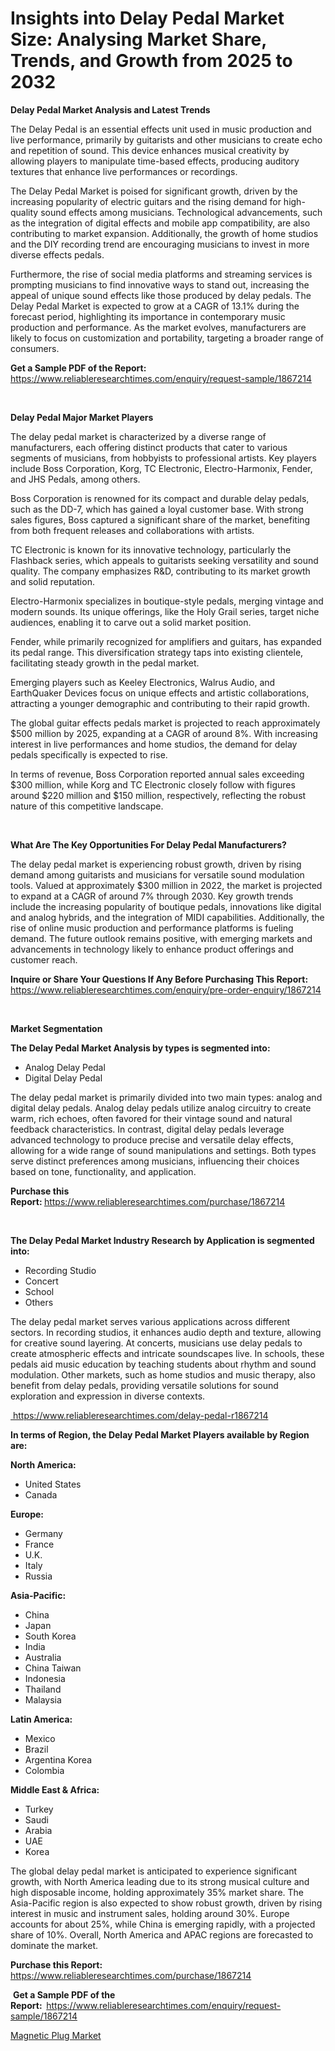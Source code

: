 <p><h1>Insights into Delay Pedal Market Size: Analysing Market Share, Trends, and Growth from 2025 to 2032</h1></p><p><strong>Delay Pedal Market Analysis and Latest Trends</strong></p>
<p><p>The Delay Pedal is an essential effects unit used in music production and live performance, primarily by guitarists and other musicians to create echo and repetition of sound. This device enhances musical creativity by allowing players to manipulate time-based effects, producing auditory textures that enhance live performances or recordings.</p><p>The Delay Pedal Market is poised for significant growth, driven by the increasing popularity of electric guitars and the rising demand for high-quality sound effects among musicians. Technological advancements, such as the integration of digital effects and mobile app compatibility, are also contributing to market expansion. Additionally, the growth of home studios and the DIY recording trend are encouraging musicians to invest in more diverse effects pedals.</p><p>Furthermore, the rise of social media platforms and streaming services is prompting musicians to find innovative ways to stand out, increasing the appeal of unique sound effects like those produced by delay pedals. The Delay Pedal Market is expected to grow at a CAGR of 13.1% during the forecast period, highlighting its importance in contemporary music production and performance. As the market evolves, manufacturers are likely to focus on customization and portability, targeting a broader range of consumers.</p></p>
<p><strong>Get a Sample PDF of the Report:&nbsp;</strong> <a href="https://www.reliableresearchtimes.com/enquiry/request-sample/1867214?utm_campaign=2753&utm_medium=2&utm_source=Github&utm_content=ia&utm_term=22022025&utm_id=delay-pedal">https://www.reliableresearchtimes.com/enquiry/request-sample/1867214</a></p>
<p>&nbsp;</p>
<p><strong>Delay Pedal Major Market Players</strong></p>
<p><p>The delay pedal market is characterized by a diverse range of manufacturers, each offering distinct products that cater to various segments of musicians, from hobbyists to professional artists. Key players include Boss Corporation, Korg, TC Electronic, Electro-Harmonix, Fender, and JHS Pedals, among others.</p><p>Boss Corporation is renowned for its compact and durable delay pedals, such as the DD-7, which has gained a loyal customer base. With strong sales figures, Boss captured a significant share of the market, benefiting from both frequent releases and collaborations with artists.</p><p>TC Electronic is known for its innovative technology, particularly the Flashback series, which appeals to guitarists seeking versatility and sound quality. The company emphasizes R&D, contributing to its market growth and solid reputation.</p><p>Electro-Harmonix specializes in boutique-style pedals, merging vintage and modern sounds. Its unique offerings, like the Holy Grail series, target niche audiences, enabling it to carve out a solid market position.</p><p>Fender, while primarily recognized for amplifiers and guitars, has expanded its pedal range. This diversification strategy taps into existing clientele, facilitating steady growth in the pedal market.</p><p>Emerging players such as Keeley Electronics, Walrus Audio, and EarthQuaker Devices focus on unique effects and artistic collaborations, attracting a younger demographic and contributing to their rapid growth.</p><p>The global guitar effects pedals market is projected to reach approximately $500 million by 2025, expanding at a CAGR of around 8%. With increasing interest in live performances and home studios, the demand for delay pedals specifically is expected to rise.</p><p>In terms of revenue, Boss Corporation reported annual sales exceeding $300 million, while Korg and TC Electronic closely follow with figures around $220 million and $150 million, respectively, reflecting the robust nature of this competitive landscape.</p></p>
<p>&nbsp;</p>
<p><strong>What Are The Key Opportunities For Delay Pedal Manufacturers?</strong></p>
<p><p>The delay pedal market is experiencing robust growth, driven by rising demand among guitarists and musicians for versatile sound modulation tools. Valued at approximately $300 million in 2022, the market is projected to expand at a CAGR of around 7% through 2030. Key growth trends include the increasing popularity of boutique pedals, innovations like digital and analog hybrids, and the integration of MIDI capabilities. Additionally, the rise of online music production and performance platforms is fueling demand. The future outlook remains positive, with emerging markets and advancements in technology likely to enhance product offerings and customer reach.</p></p>
<p><strong>Inquire or Share Your Questions If Any Before Purchasing This Report:</strong> <a href="https://www.reliableresearchtimes.com/enquiry/pre-order-enquiry/1867214?utm_campaign=2753&utm_medium=2&utm_source=Github&utm_content=ia&utm_term=22022025&utm_id=delay-pedal">https://www.reliableresearchtimes.com/enquiry/pre-order-enquiry/1867214</a></p>
<p>&nbsp;</p>
<p><strong>Market Segmentation</strong></p>
<p><strong>The Delay Pedal Market Analysis by types is segmented into:</strong></p>
<p><ul><li>Analog Delay Pedal</li><li>Digital Delay Pedal</li></ul></p>
<p><p>The delay pedal market is primarily divided into two main types: analog and digital delay pedals. Analog delay pedals utilize analog circuitry to create warm, rich echoes, often favored for their vintage sound and natural feedback characteristics. In contrast, digital delay pedals leverage advanced technology to produce precise and versatile delay effects, allowing for a wide range of sound manipulations and settings. Both types serve distinct preferences among musicians, influencing their choices based on tone, functionality, and application.</p></p>
<p><strong>Purchase this Report:&nbsp;</strong><a href="https://www.reliableresearchtimes.com/purchase/1867214?utm_campaign=2753&utm_medium=2&utm_source=Github&utm_content=ia&utm_term=22022025&utm_id=delay-pedal">https://www.reliableresearchtimes.com/purchase/1867214</a></p>
<p>&nbsp;</p>
<p><strong>The Delay Pedal Market Industry Research by Application is segmented into:</strong></p>
<p><ul><li>Recording Studio</li><li>Concert</li><li>School</li><li>Others</li></ul></p>
<p><p>The delay pedal market serves various applications across different sectors. In recording studios, it enhances audio depth and texture, allowing for creative sound layering. At concerts, musicians use delay pedals to create atmospheric effects and intricate soundscapes live. In schools, these pedals aid music education by teaching students about rhythm and sound modulation. Other markets, such as home studios and music therapy, also benefit from delay pedals, providing versatile solutions for sound exploration and expression in diverse contexts.</p></p>
<p><a href="https://www.reliableresearchtimes.com/delay-pedal-r1867214?utm_campaign=2753&utm_medium=2&utm_source=Github&utm_content=ia&utm_term=22022025&utm_id=delay-pedal">&nbsp;https://www.reliableresearchtimes.com/delay-pedal-r1867214</a></p>
<p><strong>In terms of Region, the Delay Pedal Market Players available by Region are:</strong></p>
<p>
    <p> <strong> North America: </strong>
        <ul>
            <li>United States</li>
            <li>Canada</li>
        </ul>
        </p> 
    <p> <strong> Europe: </strong>
        <ul>
            <li>Germany</li>
            <li>France</li>
            <li>U.K.</li>
            <li>Italy</li>
            <li>Russia</li>
        </ul>
        </p> 
    <p> <strong> Asia-Pacific: </strong>
        <ul>
            <li>China</li>
            <li>Japan</li>
            <li>South Korea</li>
            <li>India</li>
            <li>Australia</li>
            <li>China Taiwan</li>
            <li>Indonesia</li>
            <li>Thailand</li>
            <li>Malaysia</li>
        </ul>
        </p> 
    <p> <strong> Latin America: </strong>
        <ul>
            <li>Mexico</li>
            <li>Brazil</li>
            <li>Argentina Korea</li>
            <li>Colombia</li>
        </ul>
        </p> 
    <p> <strong> Middle East & Africa: </strong>
        <ul>
            <li>Turkey</li>
            <li>Saudi</li>
            <li>Arabia</li>
            <li>UAE</li>
            <li>Korea</li>
        </ul>
    </p>
    </p>
<p><p>The global delay pedal market is anticipated to experience significant growth, with North America leading due to its strong musical culture and high disposable income, holding approximately 35% market share. The Asia-Pacific region is also expected to show robust growth, driven by rising interest in music and instrument sales, holding around 30%. Europe accounts for about 25%, while China is emerging rapidly, with a projected share of 10%. Overall, North America and APAC regions are forecasted to dominate the market.</p></p>
<p><strong>Purchase this Report: </strong><a href="https://www.reliableresearchtimes.com/purchase/1867214?utm_campaign=2753&utm_medium=2&utm_source=Github&utm_content=ia&utm_term=22022025&utm_id=delay-pedal">https://www.reliableresearchtimes.com/purchase/1867214</a></p>
<p>&nbsp;<strong>Get a Sample PDF of the Report:&nbsp;&nbsp;</strong><a href="https://www.reliableresearchtimes.com/enquiry/request-sample/1867214?utm_campaign=2753&utm_medium=2&utm_source=Github&utm_content=ia&utm_term=22022025&utm_id=delay-pedal">https://www.reliableresearchtimes.com/enquiry/request-sample/1867214</a></p>
<p><strong></strong></p>
<p><p><a href="https://github.com/mriwacraane/Market-Research-Report-List-1/blob/main/magnetic-plug-market.md?utm_campaign=2753&utm_medium=2&utm_source=Github&utm_content=ia&utm_term=22022025&utm_id=delay-pedal">Magnetic Plug Market</a></p></p>